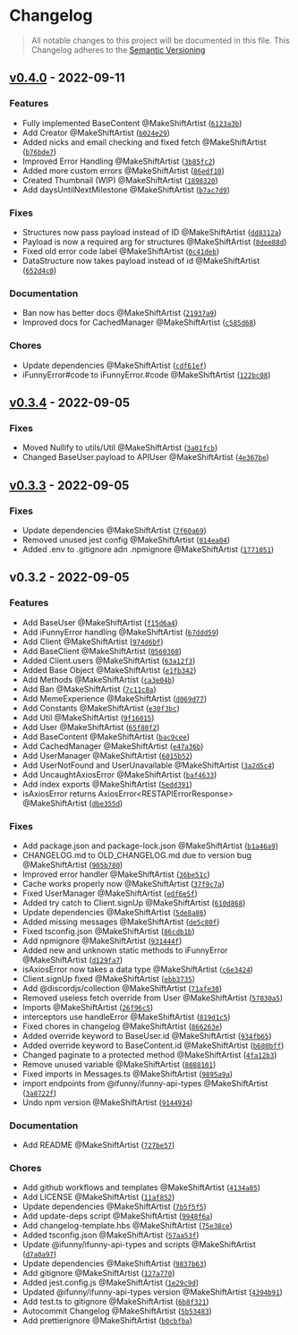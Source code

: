 # Changelog
> All notable changes to this project will be documented in this file.
> This Changelog adheres to the [Semantic Versioning]("https://semver.org/")

## [v0.4.0](https://github.com/ifunny-co/iFunny.ts/compare/v0.3.4...v0.4.0) - 2022-09-11


### Features

*  Fully implemented BaseContent @MakeShiftArtist ([`6123a3b`](https://github.com/ifunny-co/iFunny.ts/commit/6123a3bdb666951b7e3279db9a6dae29e12b43e4))
*  Add Creator @MakeShiftArtist ([`b024e29`](https://github.com/ifunny-co/iFunny.ts/commit/b024e29f61bc471bd4fd9f0c5557c82b68985892))
*  Added nicks and email checking and fixed fetch @MakeShiftArtist ([`b76bde7`](https://github.com/ifunny-co/iFunny.ts/commit/b76bde77e7a21fa3d89fee8329aa61914a4ec5a0))
*  Improved Error Handling @MakeShiftArtist ([`3b85fc2`](https://github.com/ifunny-co/iFunny.ts/commit/3b85fc2791b135ef41b7ef53edbc8176ebbe6d4e))
*  Added more custom errors @MakeShiftArtist ([`86edf10`](https://github.com/ifunny-co/iFunny.ts/commit/86edf105973da191bd1d1249208c09c05197c418))
*  Created Thumbnail (WIP) @MakeShiftArtist ([`1898320`](https://github.com/ifunny-co/iFunny.ts/commit/189832086c5d6b21ac8bc8f678980e89c1e2a698))
*  Add daysUntilNextMilestone @MakeShiftArtist ([`b7ac7d9`](https://github.com/ifunny-co/iFunny.ts/commit/b7ac7d90b91e2612fb16112f5adf3d145d82841f))

### Fixes

*  Structures now pass payload instead of ID @MakeShiftArtist ([`dd8312a`](https://github.com/ifunny-co/iFunny.ts/commit/dd8312a91ce54945038ac5404653cca560302291))
*  Payload is now a required arg for structures @MakeShiftArtist ([`8dee88d`](https://github.com/ifunny-co/iFunny.ts/commit/8dee88dae591716984e833aa14e724d7d1674453))
*  Fixed old error code label @MakeShiftArtist ([`0c41deb`](https://github.com/ifunny-co/iFunny.ts/commit/0c41debd2b6ebf1af8d0f01261aaf199bfef9de6))
*  DataStructure now takes payload instead of id @MakeShiftArtist ([`652d4c0`](https://github.com/ifunny-co/iFunny.ts/commit/652d4c0a8145a0e5bf52c20526c0d765504e7b21))

### Documentation

*  Ban now has better docs @MakeShiftArtist ([`21937a9`](https://github.com/ifunny-co/iFunny.ts/commit/21937a9a20584b906cf357d6724f918608c1b1fa))
*  Improved docs for CachedManager @MakeShiftArtist ([`c585d68`](https://github.com/ifunny-co/iFunny.ts/commit/c585d68fb37d010ca7db5e1cb6127a3aa443136a))

### Chores

*  Update dependencies @MakeShiftArtist ([`cdf61ef`](https://github.com/ifunny-co/iFunny.ts/commit/cdf61ef0ce57484df3a309372e7a1d064d25e529))
*  iFunnyError#code to iFunnyError.#code @MakeShiftArtist ([`122bc08`](https://github.com/ifunny-co/iFunny.ts/commit/122bc0889b6570c16a242950340613512095e3ae))




## [v0.3.4](https://github.com/ifunny-co/iFunny.ts/compare/v0.3.3...v0.3.4) - 2022-09-05



### Fixes

*  Moved Nullify to utils/Util @MakeShiftArtist ([`3a01fcb`](https://github.com/ifunny-co/iFunny.ts/commit/3a01fcbe0cadf2357be023f873ef646ff2338c8f))
*  Changed BaseUser.payload to APIUser @MakeShiftArtist ([`4e367be`](https://github.com/ifunny-co/iFunny.ts/commit/4e367bedf0f2f414f07d2e3c8f32421e6c159ec2))






## [v0.3.3](https://github.com/ifunny-co/iFunny.ts/compare/v0.3.2...v0.3.3) - 2022-09-05



### Fixes

*  Update dependencies @MakeShiftArtist ([`7f60a69`](https://github.com/ifunny-co/iFunny.ts/commit/7f60a6934efc03725593555f29679b704dcf8426))
*  Removed unused jest config @MakeShiftArtist ([`014ea04`](https://github.com/ifunny-co/iFunny.ts/commit/014ea04df8b2a0287f89c1913af9fc7ca89a302d))
*  Added .env to .gitignore adn .npmignore @MakeShiftArtist ([`1771051`](https://github.com/ifunny-co/iFunny.ts/commit/17710519585ea8f6c3b49f31f403c3096a22d8e4))






## v0.3.2 - 2022-09-05


### Features

*  Add BaseUser @MakeShiftArtist ([`f15d6a4`](https://github.com/ifunny-co/iFunny.ts/commit/f15d6a450830732f7513e0b1a456eb6fc05caaca))
*  Add iFunnyError handling @MakeShiftArtist ([`67ddd59`](https://github.com/ifunny-co/iFunny.ts/commit/67ddd59dd1ef1543bab68eb4383804f1fbfab192))
*  Add Client @MakeShiftArtist ([`974d6bf`](https://github.com/ifunny-co/iFunny.ts/commit/974d6bf2791cd4acbf4c174f42e2f4bd60179704))
*  Add BaseClient @MakeShiftArtist ([`0560308`](https://github.com/ifunny-co/iFunny.ts/commit/05603081f41a63d86472acbe1a5c6fdd99b0048a))
*  Added Client.users @MakeShiftArtist ([`63a12f3`](https://github.com/ifunny-co/iFunny.ts/commit/63a12f3fa39862e90153968dbadf078f433969da))
*  Added Base Object @MakeShiftArtist ([`e1fb342`](https://github.com/ifunny-co/iFunny.ts/commit/e1fb3429db1458c45aae7bf9688565874ea3179e))
*  Add Methods @MakeShiftArtist ([`ca3e04b`](https://github.com/ifunny-co/iFunny.ts/commit/ca3e04b16c73cabe9e5263c32dd7c9fa3833f265))
*  Add Ban @MakeShiftArtist ([`7c11c8a`](https://github.com/ifunny-co/iFunny.ts/commit/7c11c8a151edca68af0aebd017c91674e011cfdd))
*  Add MemeExperience @MakeShiftArtist ([`d069d77`](https://github.com/ifunny-co/iFunny.ts/commit/d069d77ea6944dbd17c75bec75b8ef998a57341c))
*  Add Constants @MakeShiftArtist ([`e30f3bc`](https://github.com/ifunny-co/iFunny.ts/commit/e30f3bcaa921dc9146bd869b8da363c8b328a566))
*  Add Util @MakeShiftArtist ([`9f16015`](https://github.com/ifunny-co/iFunny.ts/commit/9f16015e9282e5234dac2ead6c148b04db4eabc0))
*  Add User @MakeShiftArtist ([`65f80f2`](https://github.com/ifunny-co/iFunny.ts/commit/65f80f25d4afdea5367e0f0e63ab69c5bd9c1bcf))
*  Add BaseContent @MakeShiftArtist ([`bac9cee`](https://github.com/ifunny-co/iFunny.ts/commit/bac9ceef14ccd96bc34fa6be8e0883dcea7d1c41))
*  Add CachedManager @MakeShiftArtist ([`e47a36b`](https://github.com/ifunny-co/iFunny.ts/commit/e47a36bc2ed58f7457db83b6b0eb36025aff6de1))
*  Add UserManager @MakeShiftArtist ([`6015b52`](https://github.com/ifunny-co/iFunny.ts/commit/6015b5277102717d977244671490baac29219278))
*  Add UserNotFound and UserUnavailable @MakeShiftArtist ([`3a2d5c4`](https://github.com/ifunny-co/iFunny.ts/commit/3a2d5c4abba790d4245f5bb4214b02564415a7dd))
*  Add UncaughtAxiosError @MakeShiftArtist ([`baf4633`](https://github.com/ifunny-co/iFunny.ts/commit/baf463372be68a74ccf6f1f77ae0f5069f703844))
*  Add index exports @MakeShiftArtist ([`5edd391`](https://github.com/ifunny-co/iFunny.ts/commit/5edd39181d9c970010958e2054d0d931d2646458))
*  isAxiosError returns AxiosError&lt;RESTAPIErrorResponse&gt; @MakeShiftArtist ([`dbe355d`](https://github.com/ifunny-co/iFunny.ts/commit/dbe355d514cebd6d0bed1600c2726ada02645ef4))

### Fixes

*  Add package.json and package-lock.json @MakeShiftArtist ([`b1a46a9`](https://github.com/ifunny-co/iFunny.ts/commit/b1a46a9989357fa2aee95a533eccf5ca7259be4a))
*  CHANGELOG.md to OLD_CHANGELOG.md due to version bug @MakeShiftArtist ([`905b780`](https://github.com/ifunny-co/iFunny.ts/commit/905b78078ca46ae9de595b46d6c0c2ede9514c41))
*  Improved error handler @MakeShiftArtist ([`36be51c`](https://github.com/ifunny-co/iFunny.ts/commit/36be51c8d6925672fe77e07b0698baba6184b02e))
*  Cache works properly now @MakeShiftArtist ([`37f9c7a`](https://github.com/ifunny-co/iFunny.ts/commit/37f9c7a6fda432373b5026c959b4c568ddf71fce))
*  Fixed UserManager @MakeShiftArtist ([`edf6e5f`](https://github.com/ifunny-co/iFunny.ts/commit/edf6e5f4560102abf63e009ce6bbcc5013af83a7))
*  Added try catch to Client.signUp @MakeShiftArtist ([`610d868`](https://github.com/ifunny-co/iFunny.ts/commit/610d868f4fbaca74fbb8a2cede4dddf4b943536d))
*  Update dependencies @MakeShiftArtist ([`5de8a86`](https://github.com/ifunny-co/iFunny.ts/commit/5de8a86bad37463934eef51cb5a6d9ede1d86ba5))
*  Added missing messages @MakeShiftArtist ([`de5c80f`](https://github.com/ifunny-co/iFunny.ts/commit/de5c80f98a4e9af3573f5a57c571de133ca8c12e))
*  Fixed tsconfig.json @MakeShiftArtist ([`86cdb1b`](https://github.com/ifunny-co/iFunny.ts/commit/86cdb1bfa784bcb54cd8aa4443ae283baa55acc9))
*  Add npmignore @MakeShiftArtist ([`931444f`](https://github.com/ifunny-co/iFunny.ts/commit/931444f543164257b79cc3eb9cef0982c3164cc0))
*  Added new and unknown static methods to iFunnyError @MakeShiftArtist ([`d129fa7`](https://github.com/ifunny-co/iFunny.ts/commit/d129fa7c43fc1aea8c7fc4b2f532cb2bd32b38e3))
*  isAxiosError now takes a data type @MakeShiftArtist ([`c6e3424`](https://github.com/ifunny-co/iFunny.ts/commit/c6e3424a2d0a88b20d30cd18df5e6669c376b885))
*  Client.signUp fixed @MakeShiftArtist ([`ebb3735`](https://github.com/ifunny-co/iFunny.ts/commit/ebb37350e79c48729577b441db9ec90290fb63ba))
*  Add @discordjs/collection @MakeShiftArtist ([`71afe30`](https://github.com/ifunny-co/iFunny.ts/commit/71afe3014b62a4cc04e40c3d40975d95055b4274))
*  Removed useless fetch override from User @MakeShiftArtist ([`57830a5`](https://github.com/ifunny-co/iFunny.ts/commit/57830a5547b47f249a2c12a74708e41609509256))
*  Imports @MakeShiftArtist ([`26f96c5`](https://github.com/ifunny-co/iFunny.ts/commit/26f96c5f0f71bd306f46bc588de7f50906e9fbf3))
*  interceptors use handleError @MakeShiftArtist ([`819d1c5`](https://github.com/ifunny-co/iFunny.ts/commit/819d1c5abb2092f039cac3597c3cb8883cfc98cc))
*  Fixed chores in changelog @MakeShiftArtist ([`866263e`](https://github.com/ifunny-co/iFunny.ts/commit/866263edb8fb22ffe414a6e6a39d3ac78abfcbb5))
*  Added override keyword to BaseUser.id @MakeShiftArtist ([`934fb65`](https://github.com/ifunny-co/iFunny.ts/commit/934fb6516baea77302f4e2c71ed06fed6eb3215c))
*  Added override keyword to BaseContent.id @MakeShiftArtist ([`b680bff`](https://github.com/ifunny-co/iFunny.ts/commit/b680bff335bab0969c365a6406c064c58e92525b))
*  Changed paginate to a protected method @MakeShiftArtist ([`4fa12b3`](https://github.com/ifunny-co/iFunny.ts/commit/4fa12b3323b34c48372e469b83fbfe8d8a9af162))
*  Remove unused variable @MakeShiftArtist ([`8088101`](https://github.com/ifunny-co/iFunny.ts/commit/8088101aec3f4fc0c815942a71cd47b690c4a05e))
*  Fixed imports in Messages.ts @MakeShiftArtist ([`9895a9a`](https://github.com/ifunny-co/iFunny.ts/commit/9895a9acf1dbf76a742deb6a023488c677071dc5))
*  import endpoints from @ifunny/ifunny-api-types @MakeShiftArtist ([`3a8722f`](https://github.com/ifunny-co/iFunny.ts/commit/3a8722fa525631bf9e482a558f335f86b9e8ce22))
*  Undo npm version @MakeShiftArtist ([`9144934`](https://github.com/ifunny-co/iFunny.ts/commit/9144934fe26d7f1158a4f4f93de86774b9023eb0))

### Documentation

*  Add README @MakeShiftArtist ([`727be57`](https://github.com/ifunny-co/iFunny.ts/commit/727be57f691b378978ce77a89c590a393acc3029))

### Chores

*  Add github workflows and templates @MakeShiftArtist ([`4134a85`](https://github.com/ifunny-co/iFunny.ts/commit/4134a85609e0e548f633dba442cd514b1cf4f2c9))
*  Add LICENSE @MakeShiftArtist ([`11af852`](https://github.com/ifunny-co/iFunny.ts/commit/11af8521bae4256078f1fc978196f7f8735441ce))
*  Update dependencies @MakeShiftArtist ([`7b5f5f5`](https://github.com/ifunny-co/iFunny.ts/commit/7b5f5f53848ca869f4b869f7ad35ba936d942186))
*  Add update-deps script @MakeShiftArtist ([`9948f6a`](https://github.com/ifunny-co/iFunny.ts/commit/9948f6a651862b422dcde978512c5fd8be767b84))
*  Add changelog-template.hbs @MakeShiftArtist ([`75e38ce`](https://github.com/ifunny-co/iFunny.ts/commit/75e38cea105142f4fca94490e89d31c4580f079f))
*  Added tsconfig.json @MakeShiftArtist ([`57aa53f`](https://github.com/ifunny-co/iFunny.ts/commit/57aa53f7f8d16235c084f2145691f0bdf568b5e3))
*  Update @ifunny/ifunny-api-types and scripts @MakeShiftArtist ([`d7a0a97`](https://github.com/ifunny-co/iFunny.ts/commit/d7a0a977865d7041cf433af8ba11baba425210b7))
*  Update dependencies @MakeShiftArtist ([`9837b63`](https://github.com/ifunny-co/iFunny.ts/commit/9837b63a46740afe556a57f40be3b1501c96f913))
*  Add gitignore @MakeShiftArtist ([`127a770`](https://github.com/ifunny-co/iFunny.ts/commit/127a7700657779bf16357edc554b6d78d0c5c34c))
*  Added jest.config.js @MakeShiftArtist ([`1e29c9d`](https://github.com/ifunny-co/iFunny.ts/commit/1e29c9d480af9cbf0ad13b316b8d7222f6650571))
*  Updated @ifunny/ifunny-api-types version @MakeShiftArtist ([`4394b91`](https://github.com/ifunny-co/iFunny.ts/commit/4394b91d668a52a7ffa1c99c829380deac09a333))
*  Add test.ts to gitignore @MakeShiftArtist ([`6b8f321`](https://github.com/ifunny-co/iFunny.ts/commit/6b8f3216405e14a65742a1492649fa59e2836481))
*  Autocommit Changelog @MakeShiftArtist ([`5b53483`](https://github.com/ifunny-co/iFunny.ts/commit/5b53483cd1062f0a1bbccb44e790b24ce559de3c))
*  Add prettierignore @MakeShiftArtist ([`b0cbfba`](https://github.com/ifunny-co/iFunny.ts/commit/b0cbfba2b269bd6381afa55f4affd0e604f85754))




